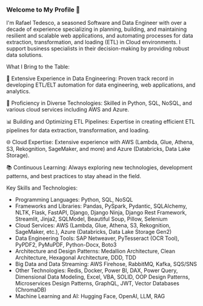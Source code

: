 ### Welcome to My Profile 👋

I'm Rafael Tedesco, a seasoned Software and Data Engineer with over a decade of experience specializing in planning, building, and maintaining resilient and scalable web applications, and automating processes for data extraction, transformation, and loading (ETL) in Cloud environments. I support business specialists in their decision-making by providing robust data solutions.

What I Bring to the Table:

🚀 Extensive Experience in Data Engineering: Proven track record in developing ETL/ELT automation for data engineering, web applications, and analytics.

🔧 Proficiency in Diverse Technologies: Skilled in Python, SQL, NoSQL, and various cloud services including AWS and Azure.

📊 Building and Optimizing ETL Pipelines: Expertise in creating efficient ETL pipelines for data extraction, transformation, and loading.

🌐 Cloud Expertise: Extensive experience with AWS (Lambda, Glue, Athena, S3, Rekognition, SageMaker, and more) and Azure (Databricks, Data Lake Storage).

📚 Continuous Learning: Always exploring new technologies, development patterns, and best practices to stay ahead in the field.

Key Skills and Technologies:

- Programming Languages: Python, SQL, NoSQL
- Frameworks and Libraries: Pandas, PySpark, Pydantic, SQLAlchemy, NLTK, Flask, FastAPI, Django, Django Ninja, Django Rest Framework, Streamlit, Jinja2, SQLModel, Beautiful Soup, Pillow, Selenium
- Cloud Services: AWS (Lambda, Glue, Athena, S3, Rekognition, SageMaker, etc.), Azure (Databricks, Data Lake Storage Gen2)
- Data Engineering Tools: SAP Netweaver, PyTesseract (OCR Tool), PyPDF2, PyMuPDF, Python-Docx, Boto3
- Architecture and Design Patterns: Medallion Architecture, Clean Architecture, Hexagonal Architecture, DDD, TDD
- Big Data and Data Streaming: AWS Firehose, RabbitMQ, Kafka, SQS/SNS
- Other Technologies: Redis, Docker, Power BI, DAX, Power Query, Dimensional Data Modeling, Excel, VBA, SOLID, OOP Design Patterns, Microservices Design Patterns, GraphQL, JWT, Vector Databases (ChromaDB)
- Machine Learning and AI: Hugging Face, OpenAI, LLM, RAG
